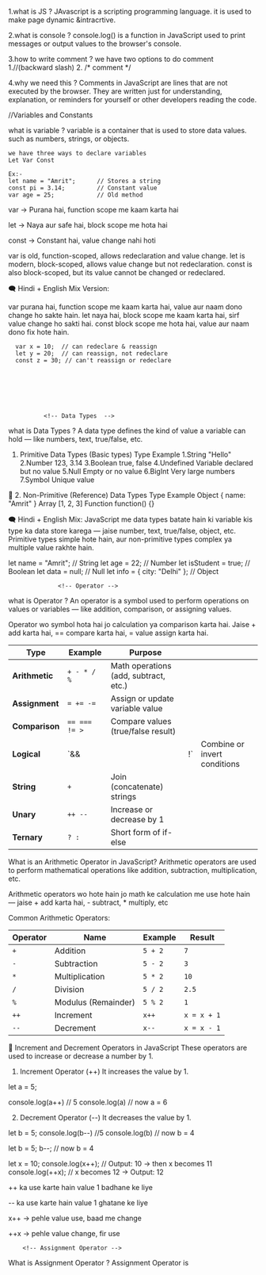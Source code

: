 1.what is JS ?
  JAvascript is a  scripting programming language. it is used to make page dynamic &intracrtive.

2.what is console ?
  console.log() is a function in JavaScript used to print messages or output values to the browser's console.

3.how to write comment ?
  we have two options to do comment  
  1.//(backward slash)
  2.  /*
        comment
    */

4.why we need this ?
  Comments in JavaScript are lines that are not executed by the browser. They are written just for understanding, explanation, or reminders for yourself or other developers reading the code.


  //Variables and Constants

  what is variable ?
    variable is a container that is used to store data values. such as numbers, strings, or objects.

    we have three ways to declare variables
    Let Var Const

    Ex:-
    let name = "Amrit";      // Stores a string
    const pi = 3.14;         // Constant value
    var age = 25;            // Old method


var → Purana hai, function scope me kaam karta hai

let → Naya aur safe hai, block scope me hota hai

const → Constant hai, value change nahi hoti



var is old, function-scoped, allows redeclaration and value change.
let is modern, block-scoped, allows value change but not redeclaration.
const is also block-scoped, but its value cannot be changed or redeclared.

🗨️ Hindi + English Mix Version:

var purana hai, function scope me kaam karta hai, value aur naam dono change ho sakte hain.
let naya hai, block scope me kaam karta hai, sirf value change ho sakti hai.
const block scope me hota hai, value aur naam dono fix hote hain.

      var x = 10;  // can redeclare & reassign
      let y = 20;  // can reassign, not redeclare
      const z = 30; // can't reassign or redeclare







              <!-- Data Types  -->

what is Data Types ?
  A data type defines the kind of value a variable can hold — like numbers, text, true/false, etc.


 1. Primitive Data Types (Basic types)
Type	Example
1.String	"Hello"
2.Number	123, 3.14
3.Boolean	true, false
4.Undefined	Variable declared but no value
5.Null	Empty or no value
6.BigInt	Very large numbers
7.Symbol	Unique value

🔸 2. Non-Primitive (Reference) Data Types
Type	Example
Object	{ name: "Amrit" }
Array	[1, 2, 3]
Function	function() {}

🗨️ Hindi + English Mix:
JavaScript me data types batate hain ki variable kis type ka data store karega — jaise number, text, true/false, object, etc.
Primitive types simple hote hain, aur non-primitive types complex ya multiple value rakhte hain.



let name = "Amrit";      // String
let age = 22;            // Number
let isStudent = true;    // Boolean
let data = null;         // Null
let info = { city: "Delhi" }; // Object




                  <!-- Operator -->
what is Operator ?
  An operator is a symbol used to perform operations on values or variables — like addition, comparison, or assigning values.


  Operator wo symbol hota hai jo calculation ya comparison karta hai.
Jaise + add karta hai, == compare karta hai, = value assign karta hai.


| Type           | Example       | Purpose                               |     |                              |
| -------------- | ------------- | ------------------------------------- | --- | ---------------------------- |
| **Arithmetic** | `+ - * / %`   | Math operations (add, subtract, etc.) |     |                              |
| **Assignment** | `= += -=`     | Assign or update variable value       |     |                              |
| **Comparison** | `== === != >` | Compare values (true/false result)    |     |                              |
| **Logical**    | \`&&          |                                       | !\` | Combine or invert conditions |
| **String**     | `+`           | Join (concatenate) strings            |     |                              |
| **Unary**      | `++ --`       | Increase or decrease by 1             |     |                              |
| **Ternary**    | `? :`         | Short form of if-else                 |     |                              |




What is an Arithmetic Operator in JavaScript?
Arithmetic operators are used to perform mathematical operations like addition, subtraction, multiplication, etc.

Arithmetic operators wo hote hain jo math ke calculation me use hote hain — jaise + add karta hai, - subtract, * multiply, etc

Common Arithmetic Operators:

| Operator | Name                | Example | Result      |
| -------- | ------------------- | ------- | ----------- |
| `+`      | Addition            | `5 + 2` | `7`         |
| `-`      | Subtraction         | `5 - 2` | `3`         |
| `*`      | Multiplication      | `5 * 2` | `10`        |
| `/`      | Division            | `5 / 2` | `2.5`       |
| `%`      | Modulus (Remainder) | `5 % 2` | `1`         |
| `++`     | Increment           | `x++`   | `x = x + 1` |
| `--`     | Decrement           | `x--`   | `x = x - 1` |



🔹 Increment and Decrement Operators in JavaScript
These operators are used to increase or decrease a number by 1.

1. Increment Operator (++)
It increases the value by 1.

let a = 5;

console.log(a++) // 5
console.log(a) // now a = 6



2. Decrement Operator (--)
It decreases the value by 1.

let b = 5;
console.log(b--) //5
console.log(b) // now b = 4


let b = 5;
b--;   // now b = 4


let x = 10;
console.log(x++); // Output: 10 → then x becomes 11
console.log(++x); // x becomes 12 → Output: 12


++ ka use karte hain value 1 badhane ke liye

-- ka use karte hain value 1 ghatane ke liye

x++ → pehle value use, baad me change

++x → pehle value change, fir use







        <!-- Assignment Operator -->

What is Assignment Operator ?
  Assignment Operator is 